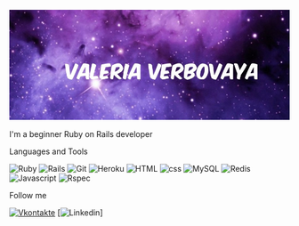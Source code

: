 ![Header](https://github.com/Valeri1998v/Valeri1998v/blob/main/assets/image.png)

I'm a beginner Ruby on Rails developer

Languages and Tools

![Ruby](https://img.shields.io/badge/Ruby-darkred?style=for-the-badge&logo=ruby)
![Rails](https://img.shields.io/badge/Rails-darkred?style=for-the-badge&logo=rubyonrails)
![Git](https://img.shields.io/badge/Git-black?style=for-the-badge&logo=github)
![Heroku](https://img.shields.io/badge/Heroku-purple?style=for-the-badge&logo=heroku)
![HTML](https://img.shields.io/badge/Html-orange?style=for-the-badge&logo=HTML5)
![css](https://img.shields.io/badge/css-blue?style=for-the-badge&logo=css3)
![MySQL](https://img.shields.io/badge/SQl-black?style=for-the-badge&logo=MySQL)
![Redis](https://img.shields.io/badge/Redis-black?style=for-the-badge&logo=redis)
![Javascript](https://img.shields.io/badge/Javascript-black?style=for-the-badge&logo=javascript)
![Rspec](https://img.shields.io/badge/Rspec-black?style=for-the-badge&logo=Rspec)

Follow me

[![Vkontakte](https://img.shields.io/badge/Vkontakte-blue?style=for-the-badge&logo=vk)](https://vk.com/ria1998val)
[![Linkedin](https://img.shields.io/badge/Linkedin-blue?style=for-the-badge&logo=linkedin)]
